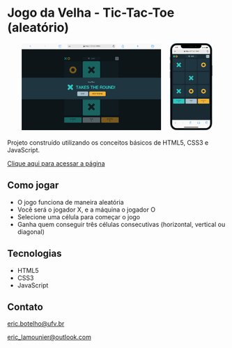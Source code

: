 # Jogo da Velha - Tic-Tac-Toe (aleatório)

<div style="width: 100%; display: flex; align-items: center; justify-content: center; gap: 20px; margin-bottom: 20px;">
    <img style="height: 200px; object-fit: cover;" src="images/preview/note.jpg" alt="notebook preview">
    <img style="height: 200px" src="images/preview/mobile.jpg" alt="notebook preview">
</div>

Projeto construído utilizando os conceitos básicos de HTML5, CSS3 e JavaScript.

[Clique aqui para acessar a página](https://ericlamounier.github.io/Tic-Tac-Toe/)

## Como jogar
- O jogo funciona de maneira aleatória
- Você será o jogador X, e a máquina o jogador O
- Selecione uma célula para começar o jogo
- Ganha quem conseguir três células consecutivas (horizontal, vertical ou diagonal)

## Tecnologias

- HTML5
- CSS3
- JavaScript

## Contato
eric.botelho@ufv.br

eric_lamounier@outlook.com